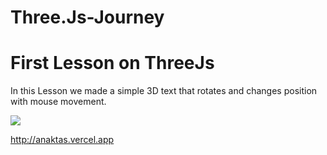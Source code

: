 # Three.Js-Journey
<h1>First Lesson on ThreeJs</h1>

<p>In this Lesson we made a simple 3D text that rotates and changes position with mouse movement.</p>

<img src="https://user-images.githubusercontent.com/72883899/227587943-125afd1d-e533-4dd5-ab3b-3441f6329b42.png"/>





http://anaktas.vercel.app
